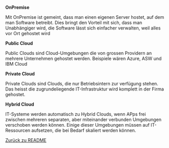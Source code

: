 **OnPremise**

Mit OnPremise ist gemeint, dass man einen eigenen Server hostet, auf dem man Software betreibt. 
Dies bringt den Vorteil mit sich, dass man Unabhängiger wird, die Software lässt sich einfacher verwalten,
weil alles vor Ort gehostet wird


**Public Cloud**

Public Clouds sind Cloud-Umgebungen die von grossen Providern an mehrere Unternehmen gehostet werden. 
Beispiele wären Azure, ASW und IBM Cloud


**Private Cloud**

Private Clouds sind Clouds, die nur Betriebsintern zur verfügung stehen. 
Das heisst die zugrundeliegende IT-Infrastruktur wird komplett in der Firma gehostet.


**Hybrid Cloud**

IT-Systeme werden automatisch zu Hybrid Clouds, wenn APps frei zwischen mehreren separaten, 
aber miteinander verbunden Umgebungen verschoben werden können. 
Einige dieser Umgebungen müssen auf IT-Ressourcen aufsetzen, die bei Bedarf skaliert werden können.

[Zurück zu README](README.md)
